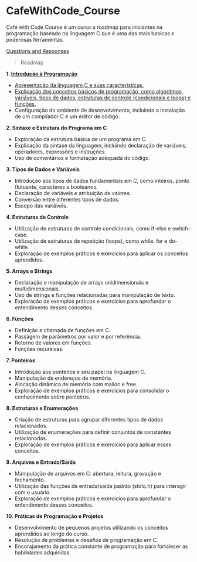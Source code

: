 # CafeWithCode_Course
Café with Code Course é um curso e roadmap para iniciantes na programação baseado na linguagem C que é uma das mais basicas e poderosas ferramentas. 

[Questions and Responses](https://github.com/orgs/devscafecomunity/discussions/categories/cafe-with-code-course)

> Roadmap

**1. [Introdução à Programação](https://github.com/devscafecomunity/CafeWithCode_Course/tree/main/roadmap/1_Introducao_a_Programacao)**
- [Apresentação da linguagem C e suas características.](https://github.com/devscafecomunity/CafeWithCode_Course/blob/main/roadmap/1_Introducao_a_Programacao/1.MD)
- [Explicação dos conceitos básicos de programação, como algoritmos, variáveis, tipos de dados, estruturas de controle (condicionais e loops) e funções.](https://github.com/devscafecomunity/CafeWithCode_Course/blob/main/roadmap/1_Introducao_a_Programacao/2.md)
- Configuração do ambiente de desenvolvimento, incluindo a instalação de um compilador C e um editor de código.

**2. Sintaxe e Estrutura do Programa em C**
- Exploração da estrutura básica de um programa em C.
- Explicação da sintaxe da linguagem, incluindo declaração de variáveis, operadores, expressões e instruções.
- Uso de comentários e formatação adequada do código.

**3. Tipos de Dados e Variáveis**
- Introdução aos tipos de dados fundamentais em C, como inteiros, ponto flutuante, caracteres e booleanos.
- Declaração de variáveis e atribuição de valores.
- Conversão entre diferentes tipos de dados.
- Escopo das variáveis.

**4. Estruturas de Controle**
- Utilização de estruturas de controle condicionais, como if-else e switch-case.
- Utilização de estruturas de repetição (loops), como while, for e do-while.
- Exploração de exemplos práticos e exercícios para aplicar os conceitos aprendidos.

**5. Arrays e Strings**
- Declaração e manipulação de arrays unidimensionais e multidimensionais.
- Uso de strings e funções relacionadas para manipulação de texto.
- Exploração de exemplos práticos e exercícios para aprofundar o entendimento desses conceitos.

**6. Funções**
- Definição e chamada de funções em C.
- Passagem de parâmetros por valor e por referência.
- Retorno de valores em funções.
- Funções recursivas.

**7. Ponteiros**
- Introdução aos ponteiros e seu papel na linguagem C.
- Manipulação de endereços de memória.
- Alocação dinâmica de memória com malloc e free.
- Exploração de exemplos práticos e exercícios para consolidar o conhecimento sobre ponteiros.

**8. Estruturas e Enumerações**
- Criação de estruturas para agrupar diferentes tipos de dados relacionados.
- Utilização de enumerações para definir conjuntos de constantes relacionadas.
- Exploração de exemplos práticos e exercícios para aplicar esses conceitos.

**9. Arquivos e Entrada/Saída**
- Manipulação de arquivos em C: abertura, leitura, gravação e fechamento.
- Utilização das funções de entrada/saída padrão (stdio.h) para interagir com o usuário.
- Exploração de exemplos práticos e exercícios para aprofundar o entendimento desses conceitos.

**10. Práticas de Programação e Projetos**
- Desenvolvimento de pequenos projetos utilizando os conceitos aprendidos ao longo do curso.
- Resolução de problemas e desafios de programação em C.
- Encorajamento da prática constante de programação para fortalecer as habilidades adquiridas.
